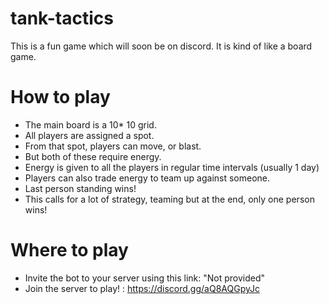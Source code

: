 # tank-tactics
This is a fun game which will soon be on discord. It is kind of like a board game.

# How to play # 
- The main board is a 10* 10 grid.
- All players are assigned a spot.
- From that spot, players can move, or blast.
- But both of these require energy.
- Energy is given to all the players in regular time intervals (usually 1 day)
- Players can also trade energy to team up against someone.
- Last person standing wins!
- This calls for a lot of strategy, teaming but at the end, only one person wins!

# Where to play #
- Invite the bot to your server using this link: "Not provided"
- Join the server to play! : https://discord.gg/aQ8AQGpyJc
